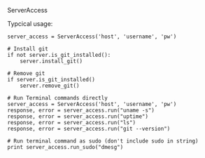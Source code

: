 ServerAccess

Typcical usage:

    server_access = ServerAccess('host', 'username', 'pw')

    # Install git
    if not server.is_git_installed():
        server.install_git()

    # Remove git
    if server.is_git_installed()
        server.remove_git()

    # Run Terminal commands directly
    server_access = ServerAccess('host', 'username', 'pw')
    response, error = server_access.run("uname -s")
    response, error = server_access.run("uptime")
    response, error = server_access.run("ls")
    response, error = server_access.run("git --version")

    # Run terminal command as sudo (don't include sudo in string)
    print server_access.run_sudo("dmesg")